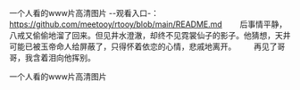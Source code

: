一个人看的www片高清图片
--观看入口-：https://github.com/meetooy/rtooy/blob/main/README.md
　　后事情平静，八戒又偷偷地溜了回来。但见井水澄澈，却终不见霓裳仙子的影子。他猜想，天井可能已被玉帝命人给屏蔽了，只得怀着依恋的心情，悲戚地离开。
　　再见了哥哥，我含着泪向他挥别。

一个人看的www片高清图片
